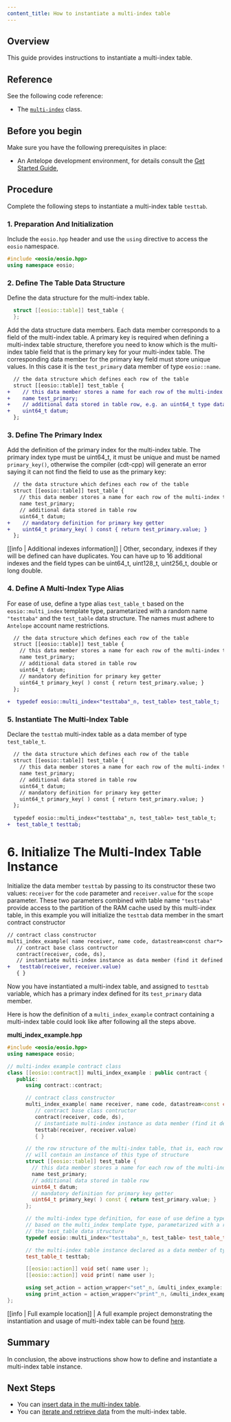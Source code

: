 ```yaml
---
content_title: How to instantiate a multi-index table
---
```


## Overview

This guide provides instructions to instantiate a multi-index table.

## Reference

See the following code reference:

* The [`multi-index`](../../classeosio_1_1multi__index) class.

## Before you begin

Make sure you have the following prerequisites in place:

* An Antelope development environment, for details consult the [Get Started Guide](https://docs.eosnetwork.com/welcome/latest/getting-started/),

## Procedure

Complete the following steps to instantiate a multi-index table `testtab`.

### 1. Preparation And Initialization

Include the `eosio.hpp` header and use the `using` directive to access the `eosio` namespace.

```cpp
#include <eosio/eosio.hpp>
using namespace eosio;
```

### 2. Define The Table Data Structure

Define the data structure for the multi-index table.

```cpp
  struct [[eosio::table]] test_table {
  };
```

Add the data structure data members. Each data member corresponds to a field of the multi-index table. A primary key is required when defining a multi-index table structure, therefore you need to know which is the multi-index table field that is the primary key for your multi-index table. The corresponding data member for the primary key field must store unique values. In this case it is the `test_primary` data member of type `eosio::name`.

  ```diff
    // the data structure which defines each row of the table
    struct [[eosio::table]] test_table {
  +    // this data member stores a name for each row of the multi-index table
  +    name test_primary;
  +    // additional data stored in table row, e.g. an uint64_t type data
  +    uint64_t datum;
    };
  ```

### 3. Define The Primary Index

Add the definition of the primary index for the multi-index table. The primary index type must be uint64_t, it must be unique and must be named `primary_key()`, otherwise the compiler (cdt-cpp) will generate an error saying it can not find the field to use as the primary key:

```diff
  // the data structure which defines each row of the table
  struct [[eosio::table]] test_table {
    // this data member stores a name for each row of the multi-index table
    name test_primary;
    // additional data stored in table row
    uint64_t datum;
+    // mandatory definition for primary key getter
+    uint64_t primary_key( ) const { return test_primary.value; }
  };
```

[[info | Additional indexes information]]
| Other, secondary, indexes if they will be defined can have duplicates. You can have up to 16 additional indexes and the field types can be uint64_t, uint128_t, uint256_t, double or long double.

### 4. Define A Multi-Index Type Alias

For ease of use, define a type alias `test_table_t` based on the `eosio::multi_index` template type, parametarized with a random name `"testtaba"` and the `test_table` data structure. The names must adhere to `Antelope` account name restrictions.

```diff
  // the data structure which defines each row of the table
  struct [[eosio::table]] test_table {
    // this data member stores a name for each row of the multi-index table
    name test_primary;
    // additional data stored in table row
    uint64_t datum;
    // mandatory definition for primary key getter
    uint64_t primary_key( ) const { return test_primary.value; }
  };
  
+  typedef eosio::multi_index<"testtaba"_n, test_table> test_table_t;
```

### 5. Instantiate The Multi-Index Table

Declare the `testtab` multi-index table as a data member of type `test_table_t`.

```diff
  // the data structure which defines each row of the table
  struct [[eosio::table]] test_table {
    // this data member stores a name for each row of the multi-index table
    name test_primary;
    // additional data stored in table row
    uint64_t datum;
    // mandatory definition for primary key getter
    uint64_t primary_key( ) const { return test_primary.value; }
  };
  
  typedef eosio::multi_index<"testtaba"_n, test_table> test_table_t;
+  test_table_t testtab;
```

# 6. Initialize The Multi-Index Table Instance

Initialize the data member `testtab` by passing to its constructor these two values: `receiver` for the `code` parameter and `receiver.value` for the `scope` parameter. These two parameters combined with table name `"testtaba"` provide access to the partition of the RAM cache used by this multi-index table, in this example you will initialize the `testtab` data member in the smart contract constructor

```diff
// contract class constructor
multi_index_example( name receiver, name code, datastream<const char*> ds ) :
   // contract base class contructor
   contract(receiver, code, ds),
   // instantiate multi-index instance as data member (find it defined below)
+   testtab(receiver, receiver.value)
   { }
```

Now you have instantiated a multi-index table, and assigned to `testtab` variable, which has a primary index defined for its `test_primary` data member.

Here is how the definition of a `multi_index_example` contract containing a multi-index table could look like after following all the steps above.

__multi_index_example.hpp__

```cpp
#include <eosio/eosio.hpp>
using namespace eosio;

// multi-index example contract class
class [[eosio::contract]] multi_index_example : public contract {
   public:
      using contract::contract;

      // contract class constructor
      multi_index_example( name receiver, name code, datastream<const char*> ds ) :
         // contract base class contructor
         contract(receiver, code, ds),
         // instantiate multi-index instance as data member (find it defined below)
         testtab(receiver, receiver.value)
         { }

      // the row structure of the multi-index table, that is, each row of the table
      // will contain an instance of this type of structure
      struct [[eosio::table]] test_table {
        // this data member stores a name for each row of the multi-index table
        name test_primary;
        // additional data stored in table row
        uint64_t datum;
        // mandatory definition for primary key getter
        uint64_t primary_key( ) const { return test_primary.value; }
      };

      // the multi-index type definition, for ease of use define a type alias `test_table_t`, 
      // based on the multi_index template type, parametarized with a random name and 
      // the test_table data structure
      typedef eosio::multi_index<"testtaba"_n, test_table> test_table_t;

      // the multi-index table instance declared as a data member of type test_table_t
      test_table_t testtab;

      [[eosio::action]] void set( name user );
      [[eosio::action]] void print( name user );

      using set_action = action_wrapper<"set"_n, &multi_index_example::set>;
      using print_action = action_wrapper<"print"_n, &multi_index_example::print>;
};
```

[[info | Full example location]]
| A full example project demonstrating the instantiation and usage of multi-index table can be found [here](https://github.com/AntelopeIO/cdt/blob/main/examples/multi_index_example).

## Summary

In conclusion, the above instructions show how to define and instantiate a multi-index table instance.

## Next Steps

* You can [insert data in the multi-index table](./how-to-insert-data-into-a-multi-index-table).
* You can [iterate and retrieve data](./how-to-iterate-and-retrieve-a-multi_index-table) from the multi-index table.
